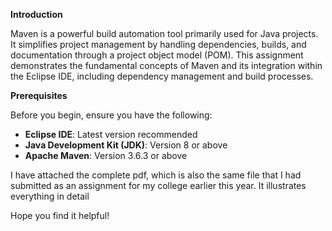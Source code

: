 **Introduction**

Maven is a powerful build automation tool primarily used for Java projects. It simplifies project management by handling dependencies, builds, and documentation through a project object model (POM). This assignment demonstrates the fundamental concepts of Maven and its integration within the Eclipse IDE, including dependency management and build processes.

**Prerequisites**

Before you begin, ensure you have the following:

- **Eclipse IDE**: Latest version recommended
- **Java Development Kit (JDK)**: Version 8 or above
- **Apache Maven**: Version 3.6.3 or above

I have attached the complete pdf, which is also the same file that I had submitted as an assignment for my college earlier this year. It illustrates everything in detail

Hope you find it helpful!

